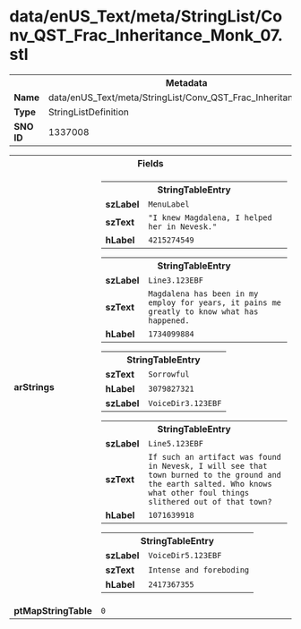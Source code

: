 <h1>data/enUS_Text/meta/StringList/Conv_QST_Frac_Inheritance_Monk_07.stl</h1><table><tr><th colspan="100%">Metadata</th></tr><tr><td><b>Name</b></td><td>data/enUS_Text/meta/StringList/Conv_QST_Frac_Inheritance_Monk_07.stl</td></tr><tr><td><b>Type</b></td><td>StringListDefinition</td></tr><tr><td><b>SNO ID</b></td><td>1337008</td></tr></table>

<table><tr><th colspan="100%">Fields</th></tr><tr><td><b>arStrings</b></td><td><table><tr><th colspan="100%">StringTableEntry</th></tr><tr><td><b>szLabel</b></td><td><code>MenuLabel</code></td></tr><tr><td><b>szText</b></td><td><code>"I knew Magdalena, I helped her in Nevesk."</code></td></tr><tr><td><b>hLabel</b></td><td><code>4215274549</code></td></tr></table>


<table><tr><th colspan="100%">StringTableEntry</th></tr><tr><td><b>szLabel</b></td><td><code>Line3.123EBF</code></td></tr><tr><td><b>szText</b></td><td><code>Magdalena has been in my employ for years, it pains me greatly to know what has happened.</code></td></tr><tr><td><b>hLabel</b></td><td><code>1734099884</code></td></tr></table>


<table><tr><th colspan="100%">StringTableEntry</th></tr><tr><td><b>szText</b></td><td><code>Sorrowful</code></td></tr><tr><td><b>hLabel</b></td><td><code>3079827321</code></td></tr><tr><td><b>szLabel</b></td><td><code>VoiceDir3.123EBF</code></td></tr></table>


<table><tr><th colspan="100%">StringTableEntry</th></tr><tr><td><b>szLabel</b></td><td><code>Line5.123EBF</code></td></tr><tr><td><b>szText</b></td><td><code>If such an artifact was found in Nevesk, I will see that town burned to the ground and the earth salted. Who knows what other foul things slithered out of that town?</code></td></tr><tr><td><b>hLabel</b></td><td><code>1071639918</code></td></tr></table>


<table><tr><th colspan="100%">StringTableEntry</th></tr><tr><td><b>szLabel</b></td><td><code>VoiceDir5.123EBF</code></td></tr><tr><td><b>szText</b></td><td><code>Intense and foreboding</code></td></tr><tr><td><b>hLabel</b></td><td><code>2417367355</code></td></tr></table>


</td></tr><tr><td><b>ptMapStringTable</b></td><td><code>0</code></td></tr></table>

